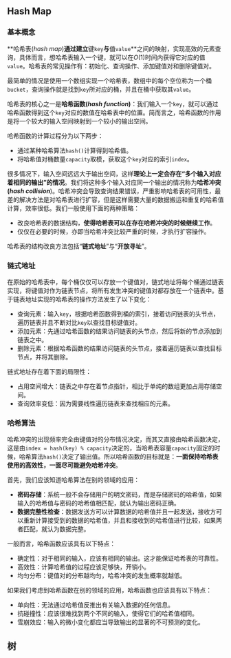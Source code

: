 
## Hash Map

### 基本概念

**哈希表(*hash map*)**通过建立**键`key`**与**值`value`**之间的映射，实现高效的元素查询，具体而言，想哈希表输入一个键，就可以在$O(1)$时间内获得它对应的值`value`。哈希表的常见操作有：初始化、查询操作、添加键值对和删除键值对。

最简单的情况是使用一个数组实现一个哈希表，数组中的每个空位称为一个桶`bucket`，查询操作就是找到`key`所对应的桶，并且在桶中获取其`value`。

哈希表的核心之一是**哈希函数(*hash function*)**：我们输入一个`key`，就可以通过哈希函数得到这个`key`对应的数值在哈希表中的位置。简而言之，哈希函数的作用是将一个较大的输入空间映射到一个较小的输出空间。

哈希函数的计算过程分为以下两步：

- 通过某种哈希算法`hash()`计算得到哈希值。
- 将哈希值对桶数量`capacity`取模，获取这个`key`对应的索引`index`。

很多情况下，输入空间远远大于输出空间，这样**理论上一定会存在“多个输入对应着相同的输出”的情况**。我们将这种多个输入对应同一个输出的情况称为**哈希冲突(*hash collision***)。哈希冲突会导致查询结果错误，严重影响哈希表的可用性，最差的解决方法是对哈希表进行扩容，但是这样需要大量的数据搬运和重复的哈希值计算，效率很低。我们一般使用下面的两种策略：

- 改良哈希表的数据结构，**使得哈希表可以在存在哈希冲突的时候继续工作**。
- 仅仅在必要的时候，亦即当哈希冲突比较严重的时候，才执行扩容操作。

哈希表的结构改良方法包括“**链式地址**”与“**开放寻址**”。

### 链式地址

在原始的哈希表中，每个桶仅仅可以存放一个键值对，链式地址将每个桶通过链表实现，将键值对作为链表节点，将所有发生冲突的键值对都存放在一个链表中。基于链表地址实现的哈希表的操作方法发生了以下变化：

- 查询元素：输入`key`，根据哈希函数得到桶的索引，接着访问链表的头节点，遍历链表并且不断对比`key`以查找目标键值对。
-   添加元素：先通过哈希函数的结果访问链表的头节点，然后将新的节点添加到链表之中。
-   删除元素：根据哈希函数的结果访问链表的头节点，接着遍历链表以查找目标节点，并将其删除。

链式地址存在着下面的局限性：

- 占用空间增大：链表之中存在着节点指针，相比于单纯的数组更加占用存储空间。
- 查询效率变低：因为需要线性遍历链表来查找相应的元素。

### 哈希算法

哈希冲突的出现频率完全由键值对的分布情况决定，而其又直接由哈希函数决定，这是由`index = hash(key) % capacity`决定的，当哈希表容量`capacity`固定的时候，哈希算法`hash()`决定了输出值。所以哈希函数的目标就是：**一面保持哈希表使用的高效性，一面尽可能避免哈希冲突**。

首先，我们应该知道哈希算法在别的领域的应用：

- **密码存储**：系统一般不会存储用户的明文密码，而是存储密码的哈希值，如果输入的哈希值与密码的哈希值相匹配，就认为输出密码正确。
- **数据完整性检查**：数据发送方可以计算数据的哈希值并且一起发送，接收方可以重新计算接受到的数据的哈希值，并且和接收到的哈希值进行比较，如果两者匹配，就认为数据完整。

一般而言，哈希函数应该具有以下特点：

- 确定性：对于相同的输入，应该有相同的输出。这才能保证哈希表的可靠性。
- 高效性：计算哈希值的过程应该足够快，开销小。
- 均匀分布：键值对的分布越均匀，哈希冲突的发生概率就越低。

如果我们考虑到哈希函数在别的领域的应用，哈希函数也应该具有以下特点：

- 单向性：无法通过哈希值反推出有关输入数据的任何信息。
- 抗碰撞性：应该很难找到两个不同的输入，使得它们的哈希值相同。
- 雪崩效应：输入的微小变化都应当导致输出的显著的不可预测的变化。



## 树

